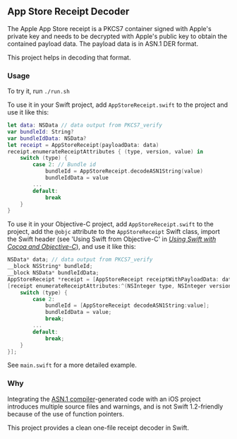 
## App Store Receipt Decoder

The Apple App Store receipt is a PKCS7 container signed with Apple's
private key and needs to be decrypted with Apple's public key to obtain
the contained payload data. The payload data is in ASN.1 DER format.

This project helps in decoding that format.

### Usage

To try it, run `./run.sh`

To use it in your Swift project, add `AppStoreReceipt.swift` to the project and use it like this:

~~~ Swift
let data: NSData // data output from PKCS7_verify
var bundleId: String?
var bundleIdData: NSData?
let receipt = AppStoreReceipt(payloadData: data)
receipt.enumerateReceiptAttributes { (type, version, value) in
    switch (type) {
        case 2: // Bundle id
            bundleId = AppStoreReceipt.decodeASN1String(value)
            bundleIdData = value
        ...
        default:
            break
    }
}
~~~

To use it in your Objective-C project, add `AppStoreReceipt.swift` to the project, add the `@objc` attribute to the `AppStoreReceipt` Swift class, import the Swift header (see 'Using Swift from Objective-C' in [_Using Swift with Cocoa and Objective-C_][swift-cocoa-book]), and use it like this:

[swift-cocoa-book]: https://developer.apple.com/library/prerelease/ios/documentation/Swift/Conceptual/BuildingCocoaApps/

~~~ Objective-C
NSData* data; // data output from PKCS7_verify
__block NSString* bundleId;
__block NSData* bundleIdData;
AppStoreReceipt *receipt = [AppStoreReceipt receiptWithPayloadData: data];
[receipt enumerateReceiptAttributes:^(NSInteger type, NSInteger version, NSData * __nonnull value) {
    switch (type) {
        case 2:
            bundleId = [AppStoreReceipt decodeASN1String:value];
            bundleIdData = value;
            break;
        ...
        default:
            break;
    }
}];
~~~

See `main.swift` for a more detailed example.

### Why

Integrating the [ASN.1 compiler][asn1c]-generated code with an iOS
project introduces multiple source files and warnings, and is not Swift
1.2-friendly because of the use of function pointers.

This project provides a clean one-file receipt decoder in Swift.

[asn1c]: https://github.com/vlm/asn1c

